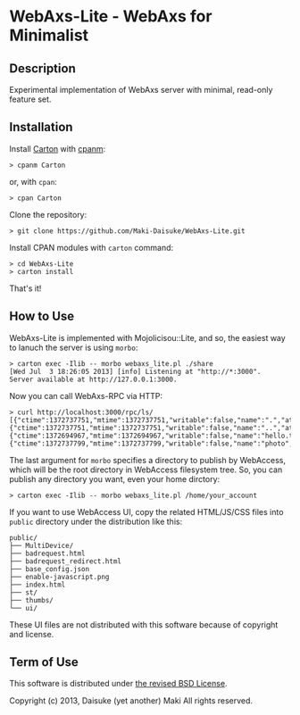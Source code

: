 WebAxs-Lite - WebAxs for Minimalist
=============================================

## Description ##

Experimental implementation of WebAxs server with minimal, read-only feature set.

## Installation ##

Install [Carton](http://search.cpan.org/~miyagawa/carton-v0.9.15/lib/Carton.pm) with [cpanm](http://search.cpan.org/dist/App-cpanminus/bin/cpanm):

	> cpanm Carton

or, with `cpan`:

	> cpan Carton

Clone the repository:

	> git clone https://github.com/Maki-Daisuke/WebAxs-Lite.git

Install CPAN modules with `carton` command:

	> cd WebAxs-Lite
	> carton install

That's it!

## How to Use ##

WebAxs-Lite is implemented with Mojolicisou::Lite, and so, the easiest way to lanuch the server is using `morbo`:

	> carton exec -Ilib -- morbo webaxs_lite.pl ./share
	[Wed Jul  3 18:26:05 2013] [info] Listening at "http://*:3000".
	Server available at http://127.0.0.1:3000.

Now you can call WebAxs-RPC via HTTP:

	> curl http://localhost:3000/rpc/ls/
	[{"ctime":1372737751,"mtime":1372737751,"writable":false,"name":".","atime":1372844252,"path":"\/","directory":1,"size":170},{"ctime":1372737751,"mtime":1372737751,"writable":false,"name":"..","atime":1372844252,"path":"\/","directory":1,"size":170},{"ctime":1372694967,"mtime":1372694967,"writable":false,"name":"hello.txt","atime":1372817415,"path":"\/hello.txt","directory":0,"size":14},{"ctime":1372737799,"mtime":1372737799,"writable":false,"name":"photo","atime":1372844247,"path":"\/photo","directory":1,"size":136}]

The last argument for `morbo` specifies a directory to publish by WebAccess, which will be the root directory in WebAccess filesystem tree. So, you can publish any directory you want, even your home dirctory:

	> carton exec -Ilib -- morbo webaxs_lite.pl /home/your_account

If you want to use WebAccess UI, copy the related HTML/JS/CSS files into `public` directory under the distribution like this:

	public/
	├── MultiDevice/
	├── badrequest.html
	├── badrequest_redirect.html
	├── base_config.json
	├── enable-javascript.png
	├── index.html
	├── st/
	├── thumbs/
	└── ui/

These UI files are not distributed with this software because of copyright and license.

## Term of Use

This software is distributed under [the revised BSD License](http://opensource.org/licenses/bsd-license.php).

Copyright (c) 2013, Daisuke (yet another) Maki All rights reserved.
